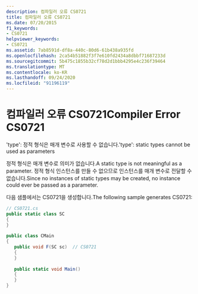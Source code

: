 ```yaml
---
description: 컴파일러 오류 CS0721
title: 컴파일러 오류 CS0721
ms.date: 07/20/2015
f1_keywords:
- CS0721
helpviewer_keywords:
- CS0721
ms.assetid: 7ab8591d-df8a-440c-80d6-61b438a935fd
ms.openlocfilehash: 2ca54b51882f3f7e610fd2434a8dbbf71687233d
ms.sourcegitcommit: 5b475c1855b32cf78d2d1bbb4295e4c236f39464
ms.translationtype: MT
ms.contentlocale: ko-KR
ms.lasthandoff: 09/24/2020
ms.locfileid: "91196119"
---
```

# <a name="compiler-error-cs0721"></a><span data-ttu-id="2db79-103">컴파일러 오류 CS0721</span><span class="sxs-lookup"><span data-stu-id="2db79-103">Compiler Error CS0721</span></span>

<span data-ttu-id="2db79-104">'type': 정적 형식은 매개 변수로 사용할 수 없습니다.</span><span class="sxs-lookup"><span data-stu-id="2db79-104">'type': static types cannot be used as parameters</span></span>  
  
 <span data-ttu-id="2db79-105">정적 형식은 매개 변수로 의미가 없습니다.</span><span class="sxs-lookup"><span data-stu-id="2db79-105">A static type is not meaningful as a parameter.</span></span> <span data-ttu-id="2db79-106">정적 형식 인스턴스를 만들 수 없으므로 인스턴스를 매개 변수로 전달할 수 없습니다.</span><span class="sxs-lookup"><span data-stu-id="2db79-106">Since no instances of static types may be created, no instance could ever be passed as a parameter.</span></span>  
  
 <span data-ttu-id="2db79-107">다음 샘플에서는 CS0721을 생성합니다.</span><span class="sxs-lookup"><span data-stu-id="2db79-107">The following sample generates CS0721:</span></span>  
  
```csharp  
// CS0721.cs  
public static class SC  
{  
}  
  
public class CMain  
{  
   public void F(SC sc)  // CS0721  
   {  
   }  
  
   public static void Main()  
   {  
   }  
}  
```
